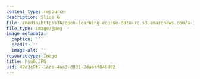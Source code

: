 ```yaml
---
content_type: resource
description: Slide 6
file: /media/https%3A/open-learning-course-data-rc.s3.amazonaws.com/4-341-introduction-to-photography-fall-2002/42e3c9f71ece4aa3d0312daeaf049002_hsu6.JPG
file_type: image/jpeg
image_metadata:
  caption: ''
  credit: ''
  image-alt: ''
resourcetype: Image
title: hsu6.JPG
uid: 42e3c9f7-1ece-4aa3-d031-2daeaf049002
---
```

